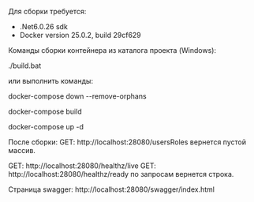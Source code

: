 Для сборки требуется:
- .Net6.0.26 sdk
- Docker version 25.0.2, build 29cf629

Команды сборки контейнера из каталога проекта (Windows):

./build.bat

или выполнить команды:

docker-compose down --remove-orphans

docker-compose build

docker-compose up -d

После сборки:
GET: http://localhost:28080/usersRoles 
вернется пустой массив.

GET: http://localhost:28080/healthz/live 
GET: http://localhost:28080/healthz/ready
по запросам вернется строка.

Страница swagger:
http://localhost:28080/swagger/index.html

